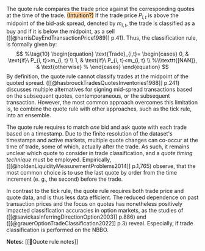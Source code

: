 The quote rule compares the trade price against the corresponding quotes at the time of the trade. <mark style="background: #FFB86CA6;">(Intuition?)</mark> If the trade price $P_{i,t}$ is above the midpoint of the bid-ask spread, denoted by $m_{i,t}$, the trade is classified as a buy and if it is below the midpoint, as a sell ([[@harrisDayEndTransactionPrice1989]] p.41). Thus, the classification rule, is formally given by:
$$
%\tag{10}
  \begin{equation}
    \text{Trade}_{i,t}=
    \begin{cases}
      0, & \text{if}\ P_{i, t}>m_{i, t} \\
      1, & \text{if}\ P_{i, t}<m_{i, t}  \\
      %\\\texttt{[NAN]}, & \text{otherwise} %
    \end{cases}
  \end{equation}
$$
By definition, the quote rule cannot classify trades at the midpoint of the quoted spread. ([[@hasbrouckTradesQuotesInventories1988]] p.241) discusses multiple alternatives for signing mid-spread transactions based on the subsequent quotes, contemporaneous, or the subsequent transaction. However, the most common approach overcomes this limitation is, to combine the quote rule with other approaches, such as the tick rule, into an ensemble.

The quote rule requires to match *one* bid and ask quote with each trade based on a timestamp. Due to the finite resolution of the dataset's timestamps and active markets, multiple quote changes can co-occur at the time of trade, some of which, actually after the trade. As such, it remains unclear which quote to consider in trade classification, and a *quote timing technique* must be employed. Empirically,  ([[@holdenLiquidityMeasurementProblems2014]] p.1,765) observe, that the most common choice is to use the last quote by order from the time increment (e. g., the second) before the trade.

In contrast to the tick rule, the quote rule requires both trade price and quote data, and is thus less data efficient. The reduced dependence on past transaction prices and the focus on quotes has nonetheless positively impacted classification accuracies in option markets, as the studies of ([[@savickasInferringDirectionOption2003]] p.886) and ([[@grauerOptionTradeClassification2022]] p.3) reveal. Especially, if trade classification is performed on the NBBO.

**Notes:**
[[🔢Quote rule notes]]